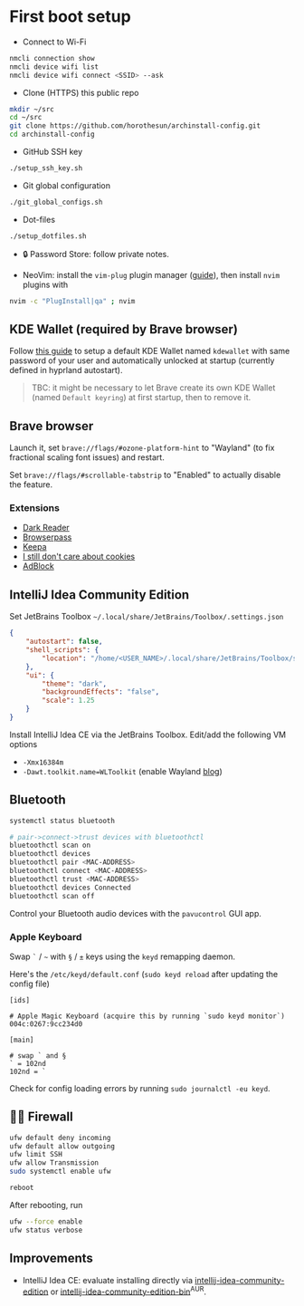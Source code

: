 # First boot setup

- Connect to Wi-Fi

```bash
nmcli connection show
nmcli device wifi list
nmcli device wifi connect <SSID> --ask
```

- Clone (HTTPS) this public repo 

```bash
mkdir ~/src
cd ~/src
git clone https://github.com/horothesun/archinstall-config.git
cd archinstall-config
```

- GitHub SSH key

```bash
./setup_ssh_key.sh
```

- Git global configuration

```bash
./git_global_configs.sh
```

- Dot-files

```bash
./setup_dotfiles.sh
```

- 🔒 Password Store: follow private notes.

- NeoVim: install the `vim-plug` plugin manager ([guide](https://github.com/junegunn/vim-plug#neovim)), then install `nvim` plugins with

```bash
nvim -c "PlugInstall|qa" ; nvim
```

## KDE Wallet (required by Brave browser)

Follow [this guide](https://wiki.archlinux.org/title/KDE_Wallet#Unlocking_KWallet_automatically_in_a_window_manager)
to setup a default KDE Wallet named `kdewallet` with same password of your user and automatically unlocked at startup
(currently defined in hyprland autostart).

> TBC: it might be necessary to let Brave create its own KDE Wallet (named `Default keyring`) at first startup, then to remove it.

## Brave browser

Launch it, set `brave://flags/#ozone-platform-hint` to "Wayland" (to fix fractional scaling font issues) and restart.

Set `brave://flags/#scrollable-tabstrip` to "Enabled" to actually disable the feature.

### Extensions

- [Dark Reader](https://chromewebstore.google.com/detail/dark-reader/eimadpbcbfnmbkopoojfekhnkhdbieeh)
- [Browserpass](https://chromewebstore.google.com/detail/browserpass/naepdomgkenhinolocfifgehidddafch)
- [Keepa](https://chromewebstore.google.com/detail/keepa-amazon-price-tracke/neebplgakaahbhdphmkckjjcegoiijjo)
- [I still don't care about cookies](https://chromewebstore.google.com/detail/i-still-dont-care-about-c/edibdbjcniadpccecjdfdjjppcpchdlm)
- [AdBlock](https://chromewebstore.google.com/detail/adblock-%E2%80%94-block-ads-acros/gighmmpiobklfepjocnamgkkbiglidom)

## IntelliJ Idea Community Edition

Set JetBrains Toolbox `~/.local/share/JetBrains/Toolbox/.settings.json`

```json
{
    "autostart": false,
    "shell_scripts": {
        "location": "/home/<USER_NAME>/.local/share/JetBrains/Toolbox/scripts"
    },
    "ui": {
        "theme": "dark",
        "backgroundEffects": "false",
        "scale": 1.25
    }
}
```

Install IntelliJ Idea CE via the JetBrains Toolbox. Edit/add the following VM options

- `-Xmx16384m`
- `-Dawt.toolkit.name=WLToolkit` (enable Wayland [blog](https://blog.jetbrains.com/platform/2024/07/wayland-support-preview-in-2024-2/))

## Bluetooth

```bash
systemctl status bluetooth

# pair->connect->trust devices with bluetoothctl
bluetoothctl scan on
bluetoothctl devices
bluetoothctl pair <MAC-ADDRESS>
bluetoothctl connect <MAC-ADDRESS>
bluetoothctl trust <MAC-ADDRESS>
bluetoothctl devices Connected
bluetoothctl scan off
```

Control your Bluetooth audio devices with the `pavucontrol` GUI app.

### Apple Keyboard

Swap `` ` `` / `~` with `§` / `±` keys using the `keyd` remapping daemon.

Here's the `/etc/keyd/default.conf` (`sudo keyd reload` after updating the config file)

```
[ids]

# Apple Magic Keyboard (acquire this by running `sudo keyd monitor`)
004c:0267:9cc234d0

[main]

# swap ` and §
` = 102nd
102nd = `
```

Check for config loading errors by running `sudo journalctl -eu keyd`.

## 👷‍♂️ Firewall

```bash
ufw default deny incoming
ufw default allow outgoing
ufw limit SSH
ufw allow Transmission
sudo systemctl enable ufw

reboot
```

After rebooting, run

```bash
ufw --force enable
ufw status verbose
```

## Improvements

- IntelliJ Idea CE: evaluate installing directly via [intellij-idea-community-edition](https://archlinux.org/packages/extra/x86_64/intellij-idea-community-edition/) or [intellij-idea-community-edition-bin](https://aur.archlinux.org/packages/intellij-idea-community-edition-bin)<sup>AUR</sup>.
